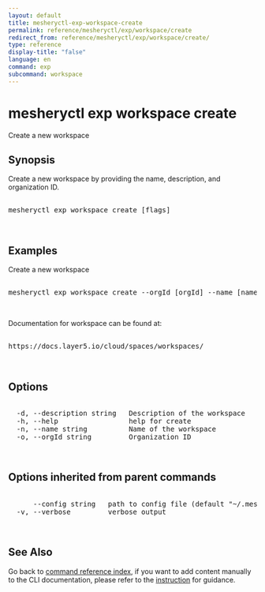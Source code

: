 ```yaml
---
layout: default
title: mesheryctl-exp-workspace-create
permalink: reference/mesheryctl/exp/workspace/create
redirect_from: reference/mesheryctl/exp/workspace/create/
type: reference
display-title: "false"
language: en
command: exp
subcommand: workspace
---
```


# mesheryctl exp workspace create

Create a new workspace

## Synopsis

Create a new workspace by providing the name, description, and organization ID.
<pre class='codeblock-pre'>
<div class='codeblock'>
mesheryctl exp workspace create [flags]

</div>
</pre> 

## Examples

Create a new workspace
<pre class='codeblock-pre'>
<div class='codeblock'>
mesheryctl exp workspace create --orgId [orgId] --name [name] --description [description]

</div>
</pre> 

Documentation for workspace can be found at:
<pre class='codeblock-pre'>
<div class='codeblock'>
https://docs.layer5.io/cloud/spaces/workspaces/

</div>
</pre> 

## Options

<pre class='codeblock-pre'>
<div class='codeblock'>
  -d, --description string   Description of the workspace
  -h, --help                 help for create
  -n, --name string          Name of the workspace
  -o, --orgId string         Organization ID

</div>
</pre>

## Options inherited from parent commands

<pre class='codeblock-pre'>
<div class='codeblock'>
      --config string   path to config file (default "~/.meshery/config.yaml")
  -v, --verbose         verbose output

</div>
</pre>

## See Also

Go back to [command reference index](/reference/mesheryctl/), if you want to add content manually to the CLI documentation, please refer to the [instruction](/project/contributing/contributing-cli#preserving-manually-added-documentation) for guidance.
